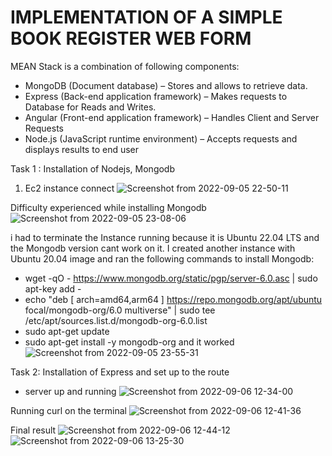 # IMPLEMENTATION OF A SIMPLE BOOK REGISTER WEB FORM

MEAN Stack is a combination of following components:
* MongoDB (Document database) – Stores and allows to retrieve data.
* Express (Back-end application framework) – Makes requests to Database for Reads and Writes.
* Angular (Front-end application framework) – Handles Client and Server Requests
* Node.js (JavaScript runtime environment) – Accepts requests and displays results to end user

Task 1 : Installation of Nodejs, Mongodb 
1. Ec2 instance connect
![Screenshot from 2022-09-05 22-50-11](https://user-images.githubusercontent.com/110517150/188515321-2d06130d-2e3f-4ee5-8cc8-bafd142ce590.png)

Difficulty experienced while installing Mongodb
![Screenshot from 2022-09-05 23-08-06](https://user-images.githubusercontent.com/110517150/188516271-512999b6-f08a-469d-b6f3-433fc2f2573d.png)

i had to terminate the Instance running because it is Ubuntu 22.04 LTS and the Mongodb version cant work on it.
I created another instance with Ubuntu 20.04 image and ran the following commands to install Mongodb:
 * wget -qO - https://www.mongodb.org/static/pgp/server-6.0.asc | sudo apt-key add -
 * echo "deb [ arch=amd64,arm64 ] https://repo.mongodb.org/apt/ubuntu focal/mongodb-org/6.0 multiverse" | sudo tee /etc/apt/sources.list.d/mongodb-org-6.0.list
 * sudo apt-get update
 * sudo apt-get install -y mongodb-org   and it worked
 ![Screenshot from 2022-09-05 23-55-31](https://user-images.githubusercontent.com/110517150/188518770-3aed2603-95d1-4af7-8177-dde7717f1f62.png)
  
  Task 2: Installation of Express and set up to the route
  * server up and running
  ![Screenshot from 2022-09-06 12-34-00](https://user-images.githubusercontent.com/110517150/188626031-22cba187-4be6-4abd-873a-a43b27a26a01.png)
  
  Running curl on the terminal 
  ![Screenshot from 2022-09-06 12-41-36](https://user-images.githubusercontent.com/110517150/188626817-dace3c54-c281-41d5-a930-131155b82be2.png)

Final result
![Screenshot from 2022-09-06 12-44-12](https://user-images.githubusercontent.com/110517150/188627319-3bfb0b49-2edc-4fdf-b11a-9aeae68b4750.png)
![Screenshot from 2022-09-06 13-25-30](https://user-images.githubusercontent.com/110517150/188634860-2aa6aacf-def5-41f3-96c7-4546170d2614.png)
